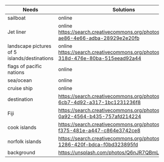 
| Needs | Solutions |
| --------------- | --------------- |
| sailboat |  online | 
| Jet liner |  online https://search.creativecommons.org/photos/64bcfe25-ae86-4e66-adba-28929e2e20fb  | 
| landscape pictures of 5 islands/destinations |  online https://search.creativecommons.org/photos/e5d64b97-318d-476e-80ba-515eead92a44 | 
| flags of pacific nations |  online | 
| sea/ocean |  online | 
|  cruise ship |  online | 
| destination | https://search.creativecommons.org/photos/364c1f16-6cb7-4d92-a317-1bc1231236f8 |
| Fiji | https://search.creativecommons.org/photos/9b4f677a-0a92-4564-b435-757afd214224 |
| cook islands | https://search.creativecommons.org/photos/6940540a-f375-481e-a447-c864e3742ce8 |
| norfolk islands | https://search.creativecommons.org/photos/ef8fdd4e-1286-420f-bdca-f0bd323895fd |
| background | https://unsplash.com/photos/Q6nJR7QBmLM |
